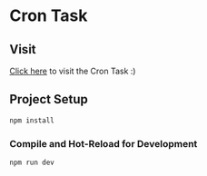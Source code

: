 # Cron Task

## Visit

[Click here](http://cron-task.vercel.app) to visit the Cron Task :)

## Project Setup

```sh
npm install
```

### Compile and Hot-Reload for Development

```sh
npm run dev
```
